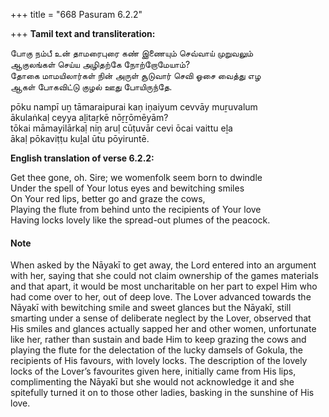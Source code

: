 +++
title = "668 Pasuram 6.2.2"

+++
**Tamil text and transliteration:**

போகு நம்பீ உன் தாமரைபுரை கண் இணையும் செவ்வாய் முறுவலும்  
ஆகுலங்கள் செய்ய அழிதற்கே நோற்றோமேயாம்?  
தோகை மாமயிலார்கள் நின் அருள் சூடுவார் செவி ஓசை வைத்து எழ  
ஆகள் போகவிட்டு குழல் ஊது போயிருந்தே.

pōku nampī uṉ tāmaraipurai kaṇ iṇaiyum cevvāy muṟuvalum  
ākulaṅkaḷ ceyya aḻitaṟkē nōṟṟōmēyām?  
tōkai māmayilārkaḷ niṉ aruḷ cūṭuvār cevi ōcai vaittu eḻa  
ākaḷ pōkaviṭṭu kuḻal ūtu pōyiruntē.

**English translation of verse 6.2.2:**

Get thee gone, oh. Sire; we womenfolk seem born to dwindle  
Under the spell of Your lotus eyes and bewitching smiles  
On Your red lips, better go and graze the cows,  
Playing the flute from behind unto the recipients of Your love  
Having locks lovely like the spread-out plumes of the peacock.

#### Note

When asked by the Nāyakī to get away, the Lord entered into an argument with her, saying that she could not claim ownership of the games materials and that apart, it would be most uncharitable on her part to expel Him who had come over to her, out of deep love. The Lover advanced towards the Nāyakī with bewitching smile and sweet glances but the Nāyakī, still smarting under a sense of deliberate neglect by the Lover, observed that His smiles and glances actually sapped her and other women, unfortunate like her, rather than sustain and bade Him to keep grazing the cows and playing the flute for the delectation of the lucky damsels of Gokula, the recipients of His favours, with lovely locks. The description of the lovely locks of the Lover’s favourites given here, initially came from His lips, complimenting the Nāyakī but she would not acknowledge it and she spitefully turned it on to those other ladies, basking in the sunshine of His love.


